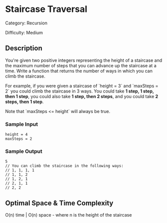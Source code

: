 # Staircase Traversal

Category: Recursion

Difficulty: Medium

## Description

You're given two positive integers representing the height of a staircase and
the maximum number of steps that you can advance up the staircase at a time.
Write a function that returns the number of ways in which you can climb the
staircase.

<p>
For example, if you were given a staircase of `height = 3` and
`maxSteps = 2` you could climb the staircase in 3 ways. You could
take <b>1 step, 1 step, then 1 step</b>, you could also take
<b>1 step, then 2 steps</b>, and you could take <b>2 steps, then 1 step</b>.
</p>
<p>Note that `maxSteps &lt;= height` will always be true.</p>

### Sample Input
```
height = 4
maxSteps = 2
```

### Sample Output
```
5
// You can climb the staircase in the following ways: 
// 1, 1, 1, 1
// 1, 1, 2
// 1, 2, 1
// 2, 1, 1
// 2, 2
```

## Optimal Space & Time Complexity

O(n) time | O(n) space - where n is the height of the staircase
